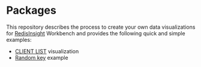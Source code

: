 # Packages

This repository describes the process to create your own data visualizations for [RedisInsight](https://redis.com/redis-enterprise/redis-insight/) Workbench and provides the following quick and simple examples:

- [CLIENT LIST](https://github.com/RedisInsight/Packages/tree/main/clients-list-example) visualization
- [Random key](https://github.com/RedisInsight/Packages/tree/main/random-key-example) example
